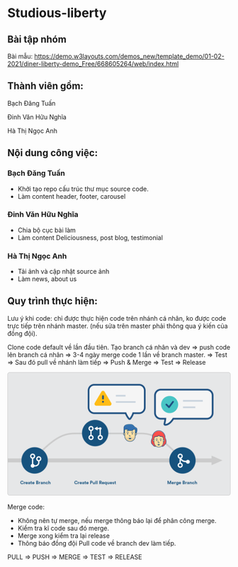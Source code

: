 # Studious-liberty

## Bài tập nhóm 
Bài mẫu: https://demo.w3layouts.com/demos_new/template_demo/01-02-2021/diner-liberty-demo_Free/668605264/web/index.html
## Thành viên gồm: 

Bạch Đăng Tuấn

Đinh Văn Hữu Nghĩa

Hà Thị Ngọc Anh

## Nội dung công việc:

### Bạch Đăng Tuấn
- Khởi tạo repo cấu trúc thư mục source code.
- Làm content header, footer, carousel


### Đinh Văn Hữu Nghĩa
- Chia bộ cục bài làm
- Làm content Deliciousness, post blog, testimonial


### Hà Thị Ngọc Anh
- Tải ảnh và cập nhật source ảnh
- Làm news, about us

## Quy trình thực hiện:

Lưu ý khi code: chỉ được thực hiện code trên nhánh cá nhân, ko được code trực tiếp trên nhánh master. (nếu sửa trên master phải thông qua ý kiến của đồng đội).


Clone code default về lần đầu tiên.
Tạo branch cá nhân và dev => push code lên branch cá nhân => 3-4 ngày merge code 1 lần về branch master.
=> Test => Sau đó pull về nhánh làm tiếp => Push & Merge => Test => Release

![anh](./image/git.png)


Merge code:
- Không nên tự merge, nếu merge thông báo lại để phân công merge. 
- Kiểm tra kĩ code sau đó merge.
- Merge xong kiểm tra lại release
- Thông báo đồng đội Pull code về branch dev làm tiếp. 

PULL => PUSH => MERGE => TEST => RELEASE